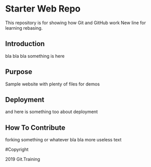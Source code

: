 # Starter Web Repo

This repository is for showing how Git and GitHub work
New line for learning rebasing.

## Introduction

bla bla bla something is here

## Purpose

Sample website with plenty of files for demos

## Deployment

and here is something too about deployment

## How To Contribute

forking something or whatever
bla bla more useless text

#Copyright

2019 Git.Training